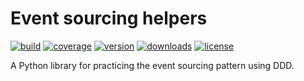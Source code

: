 # Event sourcing helpers
[![build](https://circleci.com/gh/fyndiq/eventsourcing_helpers/tree/master.svg?style=shield)](https://circleci.com/gh/fyndiq/eventsourcing_helpers/tree/master)
[![coverage](https://codecov.io/gh/fyndiq/eventsourcing_helpers/branch/master/graph/badge.svg)](https://codecov.io/gh/fyndiq/eventsourcing_helpers)
[![version](https://img.shields.io/pypi/v/eventsourcing-helpers.svg)](https://pypi.org/project/eventsourcing-helpers/)
[![downloads](https://img.shields.io/pypi/dm/eventsourcing-helpers.svg)](https://pypi.org/project/eventsourcing-helpers/)
[![license](https://img.shields.io/pypi/l/eventsourcing-helpers.svg)](https://pypi.org/project/eventsourcing-helpers/)

A Python library for practicing the event sourcing pattern using DDD.
